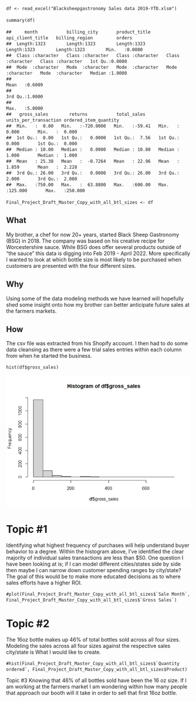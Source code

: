     df <- read_excel("Blacksheepgastronomy Sales data 2019-YTD.xlsm")

    summary(df)

    ##     month           billing_city       product_title      api_client_title   billing_region         orders      
    ##  Length:1323        Length:1323        Length:1323        Length:1323        Length:1323        Min.   :0.0000  
    ##  Class :character   Class :character   Class :character   Class :character   Class :character   1st Qu.:0.0000  
    ##  Mode  :character   Mode  :character   Mode  :character   Mode  :character   Mode  :character   Median :1.0000  
    ##                                                                                                 Mean   :0.6009  
    ##                                                                                                 3rd Qu.:1.0000  
    ##                                                                                                 Max.   :5.0000  
    ##   gross_sales        returns           total_sales     units_per_transaction ordered_item_quantity
    ##  Min.   :  0.00   Min.   :-720.0000   Min.   :-59.41   Min.   :  0.000       Min.   :  0.000      
    ##  1st Qu.:  0.00   1st Qu.:   0.0000   1st Qu.:  7.56   1st Qu.:  0.000       1st Qu.:  0.000      
    ##  Median : 10.00   Median :   0.0000   Median : 10.80   Median :  1.000       Median :  1.000      
    ##  Mean   : 25.38   Mean   :  -0.7264   Mean   : 22.96   Mean   :  1.859       Mean   :  2.228      
    ##  3rd Qu.: 26.00   3rd Qu.:   0.0000   3rd Qu.: 26.00   3rd Qu.:  2.000       3rd Qu.:  2.000      
    ##  Max.   :750.00   Max.   :  63.8800   Max.   :600.00   Max.   :125.000       Max.   :250.000

    Final_Project_Draft_Master_Copy_with_all_btl_sizes <- df

## What

My brother, a chef for now 20+ years, started Black Sheep Gastronomy
(BSG) in 2018. The company was based on his creative recipe for
Worcestershire sauce. While BSG does offer several products outside of
“the sauce” this data is digging into Feb 2019 - April 2022. More
specifically I wanted to look at which bottle size is most likely to be
purchased when customers are presented with the four different sizes.

## Why

Using some of the data modeling methods we have learned will hopefully
shed some insight onto how my brother can better anticipate future sales
at the farmers markets.

## How

The csv file was extracted from his Shopify account. I then had to do
some data cleansing as there were a few trial sales entries within each
column from when he started the business.

    hist(df$gross_sales)

![](README_files/figure-markdown_strict/unnamed-chunk-3-1.png)

# Topic #1

Identifying what highest frequency of purchases will help understand
buyer behavior to a degree. Within the histogram above, I’ve identified
the clear majority of individual sales transactions are less than $50.
One question I have been looking at is; if I can model different
cities/states side by side then maybe I can narrow down customer
spending ranges by city/state? The goal of this would be to make more
educated decisions as to where sales efforts have a higher ROI.

    #plot(Final_Project_Draft_Master_Copy_with_all_btl_sizes$`Sale Month`, Final_Project_Draft_Master_Copy_with_all_btl_sizes$`Gross Sales`)

# Topic #2

The 16oz bottle makes up 46% of total bottles sold across all four
sizes. Modeling the sales across all four sizes against the respective
sales city/state is What I would like to create.

    #hist(Final_Project_Draft_Master_Copy_with_all_btl_sizes$`Quantity ordered`, Final_Project_Draft_Master_Copy_with_all_btl_sizes$Product)

Topic #3 Knowing that 46% of all bottles sold have been the 16 oz size.
If I am working at the farmers market I am wondering within how many
people that approach our booth will it take in order to sell that first
16oz bottle.
